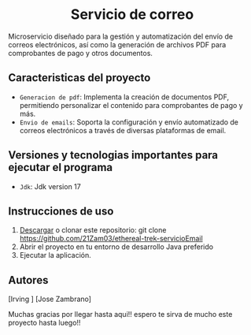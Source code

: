 <h1 align="center"> Servicio de correo </h1>
<p>Microservicio diseñado para la gestión y automatización del envío de correos electrónicos, así como la generación de archivos PDF para comprobantes de pago y otros documentos.</p>

## Caracteristicas del proyecto
  - `Generacion de pdf`: Implementa la creación de documentos PDF, permitiendo personalizar el contenido para comprobantes de pago y más.
  - `Envio de emails`: Soporta la configuración y envío automatizado de correos electrónicos a través de diversas plataformas de email.

## Versiones y tecnologias importantes para ejecutar el programa
  - `Jdk`:  Jdk version 17

## Instrucciones de uso
  1. [Descargar](#) o clonar este repositorio: git clone https://github.com/21Zam03/ethereal-trek-servicioEmail
  2. Abrir el proyecto en tu entorno de desarrollo Java preferido
  3. Ejecutar la aplicación.

## Autores
[Irving ]
[Jose Zambrano]

Muchas gracias por llegar hasta aqui!! espero te sirva de mucho este proyecto hasta luego!!